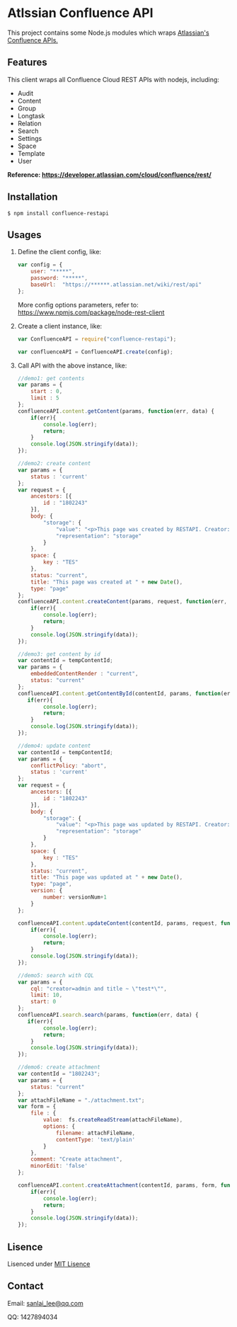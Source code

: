 # Atlssian Confluence API
This project contains some Node.js modules which wraps [Atlassian's Confluence APIs.](https://developer.atlassian.com/cloud/confluence/rest/  )

## Features

This client wraps all  Confluence Cloud REST APIs with nodejs, including:

- Audit
- Content
- Group
- Longtask
- Relation
- Search
- Settings
- Space
- Template
- User

**Reference:  https://developer.atlassian.com/cloud/confluence/rest/**



## Installation

```shell
$ npm install confluence-restapi
```



## Usages

1. Define the client config, like:

   ```javascript
   var config = {
       user: "*****",
       password: "*****",
       baseUrl:  "https://******.atlassian.net/wiki/rest/api"
   };
   ```

    More config options parameters, refer to: https://www.npmjs.com/package/node-rest-client

2. Create a client instance, like:

   ```javascript
   var ConfluenceAPI = require("confluence-restapi");

   var confluenceAPI = ConfluenceAPI.create(config);
   ```

3. Call API with the above instance, like:

   ```javascript
   //demo1: get contents
   var params = {
       start : 0,
       limit : 5
   };
   confluenceAPI.content.getContent(params, function(err, data) {
       if(err){
           console.log(err);
           return;
       }
       console.log(JSON.stringify(data));
   });

   //demo2: create content
   var params = {
       status : 'current'
   };
   var request = {
       ancestors: [{
           id : "1802243"
       }],
       body: {
           "storage": {
               "value": "<p>This page was created by RESTAPI. Creator: Sam.Li</p>",
               "representation": "storage"
           }
       },
       space: {
           key : "TES"
       },
       status: "current",
       title: "This page was created at " + new Date(),
       type: "page"
   };
   confluenceAPI.content.createContent(params, request, function(err, data) {
       if(err){
           console.log(err);
           return;
       }
       console.log(JSON.stringify(data));
   });

   //demo3: get content by id
   var contentId = tempContentId;
   var params = {
       embeddedContentRender : "current",
       status: "current"
   };
   confluenceAPI.content.getContentById(contentId, params, function(err, data) {
      if(err){
           console.log(err);
           return;
       }
       console.log(JSON.stringify(data));
   });

   //demo4: update content
   var contentId = tempContentId;
   var params = {
       conflictPolicy: "abort",
       status : 'current'
   };
   var request = {
       ancestors: [{
           id : "1802243"
       }],
       body: {
           "storage": {
               "value": "<p>This page was updated by RESTAPI. Creator: Sam.Li</p><p>Updated at: " + new Date() + "</p>",
               "representation": "storage"
           }
       },
       space: {
           key : "TES"
       },
       status: "current",
       title: "This page was updated at " + new Date(),
       type: "page",
       version: {
           number: versionNum+1
       }
   };

   confluenceAPI.content.updateContent(contentId, params, request, function(err, data) {
       if(err){
           console.log(err);
           return;
       }
       console.log(JSON.stringify(data));
   });

   //demo5: search with CQL
   var params = {
       cql: "creator=admin and title ~ \"test*\"",
       limit: 10,
       start: 0
   };
   confluenceAPI.search.search(params, function(err, data) {
      if(err){
           console.log(err);
           return;
       }
       console.log(JSON.stringify(data));
   });

   //demo6: create attachment
   var contentId = "1802243";
   var params = {
       status: "current"
   };
   var attachFileName = "./attachment.txt";
   var form = {
       file : {
           value:  fs.createReadStream(attachFileName),
           options: {
               filename: attachFileName,
               contentType: 'text/plain'
           }
       },
       comment: "Create attachment",
       minorEdit: 'false'
   };

   confluenceAPI.content.createAttachment(contentId, params, form, function(err, data) {
       if(err){
           console.log(err);
           return;
       }
       console.log(JSON.stringify(data));
   });
   ```



## Lisence

Lisenced under [MIT Lisence](https://github.com/lisanlai/atlassian-confluence-api/blob/master/LICENSE)



## Contact

Email: sanlai_lee@qq.com

QQ: 1427894034

